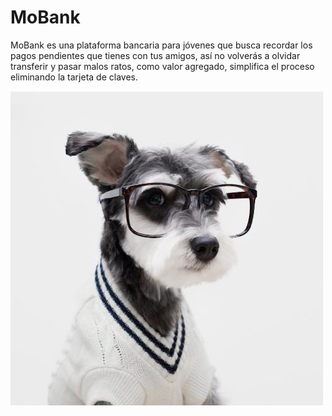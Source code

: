 # MoBank
MoBank es una plataforma bancaria para jóvenes que busca recordar los pagos pendientes que tienes con tus amigos, así no volverás a olvidar transferir y pasar malos ratos, como valor agregado,  simplifica el proceso eliminando la tarjeta de claves.

![](/img/puppy.jpg)
